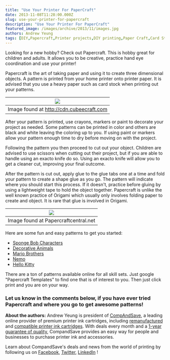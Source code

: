 ```yaml
---
title: "Use Your Printer For PaperCraft"
date: 2013-11-08T11:28:00.000Z
slug: use-your-printer-for-papercraft
description: "Use Your Printer For PaperCraft"
featured_image: /images/archive/2013/11/images.jpg
authors: Andrew Yeung
tags: [DIY,Papercraft,Printer projects,DIY printing,Paper Craft,Card Stock]
---
```


  
Looking for a new hobby? Check out Papercraft. This is hobby great for children and adults. It allows you to be creative, practice hand eye coordination and use your printer!

Papercraft is the art of taking paper and using it to create three dimensional objects. A pattern is printed from your home printer onto printer paper. It is advised that you use a heavy paper such as card stock when printing out your patterns. 

| [![](/blog/images/images.jpg)](/blog/images/images.jpg) |
| -------------------------------------------------- |
| Image found at http://cdn.cubeecraft.com           |

After your pattern is printed, use crayons, markers or paint to decorate your project as needed. Some patterns can be printed in color and others are black and white leaving the coloring up to you. If using paint or markers allow your pattern enough time to dry before moving on with the project. 

Following the pattern you then proceed to cut out your object. Children are advised to use scissors when cutting out their project, but if you are able to handle using an exacto knife do so. Using an exacto knife will allow you to get a cleaner cut, improving your final outcome. 

After the pattern is cut out, apply glue to the glue tabs one at a time and fold your pattern to create a shape glue as you go. The pattern will indicate where you should start this process. If it doesn't, practice before gluing by using a lightweight tape to hold the object together. Papercraft is unlike the well known practice of Origami which usually only involves folding paper to create and object. It is rare that glue is involved in Origami.

| [![](/blog/images/IMG_08851.jpg)](/blog/images/IMG%5F08851.jpg) |
| ---------------------------------------------------------- |
| Image found at Papercraftcentral.net                       |

  
Here are some fun and easy patterns to get you started:

* [Sponge Bob Characters](https://www.creative4kids.com/)
* [Decorative Animals ](https://designtaxi.com/)
* [Mario Brothers](https://www.mariomayhem.com/fun/mario%5Fpapercraft/)
* [Nemo](https://spoonful.com/sites/default/files/disney-pixar-finding-nemo-3d-sf-printable-0712.pdf)
* [Hello Kitty](https://cdn.cubeecraft.com/downloads/character146.jpg)

There are a ton of patterns available online for all skill sets. Just google "Papercraft Templates" to find one that is of interest to you. Then just click print and you are on your way. 

  
### Let us know in the comments below, if you have ever tried Papercraft and where you go to get awesome patterns!

  
**About the authors:** Andrew Yeung is president of [CompAndSave](https://www.compandsave.com/), a leading online provider of premium printer ink cartridges, including [remanufactured](https://www.compandsave.com/help) and [compatible printer ink cartridges](https://www.compandsave.com/help). With deals every month and a [1-year guarantee of quality](https://www.compandsave.com/help), CompandSave provides an easy way for people and businesses to purchase printer ink and accessories.

Learn about CompandSave's deals and news from the world of printing by following us on [Facebook](https://www.facebook.com/compandsave.ink), [Twitter](https://twitter.com/compandsave), [LinkedIn](https://www.linkedin.com) !

  